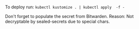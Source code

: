 To deploy run:
 ```kubectl kustomize . | kubectl apply  -f -```

 Don't forget to populate the secret from Bitwarden. Reason: Not decryptable by sealed-secrets due to special chars.